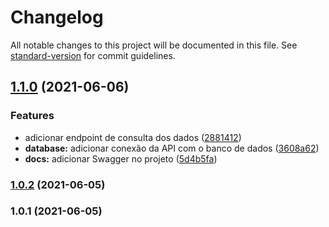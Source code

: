 # Changelog

All notable changes to this project will be documented in this file. See [standard-version](https://github.com/conventional-changelog/standard-version) for commit guidelines.

## [1.1.0](https://github.com/pedromdev/api-busca-registros/compare/v1.0.2...v1.1.0) (2021-06-06)


### Features

* adicionar endpoint de consulta dos dados ([2881412](https://github.com/pedromdev/api-busca-registros/commit/28814120ac8f4e452c41562671e3d9ea3bb64e4b))
* **database:** adicionar conexão da API com o banco de dados ([3608a62](https://github.com/pedromdev/api-busca-registros/commit/3608a62397feef66c32892c7c696558ba005988c))
* **docs:** adicionar Swagger no projeto ([5d4b5fa](https://github.com/pedromdev/api-busca-registros/commit/5d4b5fa5c3f2b4d803410b690d685946088fd38a))

### [1.0.2](https://github.com/pedromdev/api-busca-registros/compare/v1.0.1...v1.0.2) (2021-06-05)

### 1.0.1 (2021-06-05)
